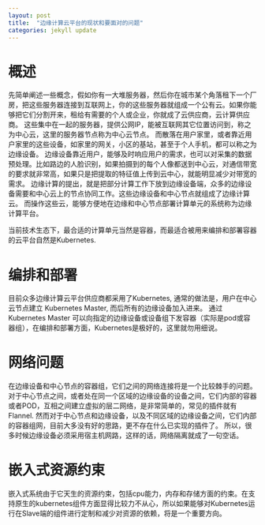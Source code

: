```yaml
---
layout: post
title:  "边缘计算云平台的现状和要面对的问题"
categories: jekyll update
---
```


# 概述
先简单阐述一些概念，假如你有一大堆服务器，然后你在城市某个角落租下一个厂房，把这些服务器连接到互联网上，你的这些服务器就组成一个公有云。如果你能够把它们分割开来，租给有需要的个人或企业，你就成了云供应商，云计算供应商。
这些集中在一起的服务器，提供公网IP，能被互联网其它位置访问到，称之为中心云，这里的服务器节点称为中心云节点。
而散落在用户家里，或者靠近用户家里的这些设备，如家里的网关，小区的基站，甚至于个人手机，都可以称之为边缘设备。
边缘设备靠近用户，能够及时响应用户的需求，也可以对采集的数据预处理。比如路边的人脸识别，如果拍摄到的每个人像都送到中心云，对通信带宽的要求就非常高，如果只是把提取的特征值上传到云中心，就能明显减少对带宽的需求。
边缘计算的提出，就是把部分计算工作下放到边缘设备端，众多的边缘设备需要和中心云上的节点协同工作。这些边缘设备和中心节点就组成了边缘计算云。
而操作这些云，能够方便地在边缘和中心节点部署计算单元的系统称为边缘计算平台。

当前技术生态下，最合适的计算单元当然是容器，而最适合被用来编排和部署容器的云平台自然是Kubernetes.

# 编排和部署

目前众多边缘计算云平台供应商都采用了Kubernetes, 通常的做法是，用户在中心云节点建立 Kubernetes Master, 而后所有的边缘设备加入进来。
通过Kubernetes Master 可以向指定的边缘设备或设备组下发容器（实际是pod或容器组），在编排和部署方面，Kubernetes是极好的，这里就勿用细说。

# 网络问题

在边缘设备和中心节点的容器组，它们之间的网络连接将是一个比较棘手的问题。
对于中心节点之间，或者处在同一个区域的边缘设备的设备之间，它们内部的容器或者POD，互相之间建立虚拟的层二网络，是非常简单的，常见的插件就有Flannel.
然而对于中心节点和边缘设备，以及不同区域的边缘设备之间，它们内部的容器组网，目前大多没有好的思路，更不存在什么已实现的插件了。
所以，很多时候边缘设备必须采用宿主机网路，这样的话，网络隔离就成了一句空话。

# 嵌入式资源约束

嵌入式系统由于它天生的资源约束，包括cpu能力，内存和存储方面的约束。在支持原生的kubernetes组件方面显得比较力不从心，所以如果能够对Kubernetes运行在Slave端的组件进行定制和减少对资源的依赖，将是一个重要方向。









